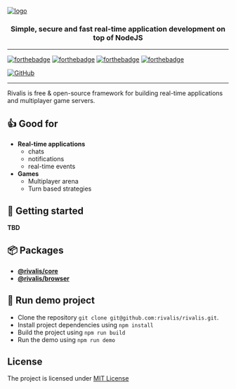[![logo](https://user-images.githubusercontent.com/10467454/113154097-f834d280-9237-11eb-95a9-bd62cdde4677.png)](https://rivalis.io)
<h3 align="center">Simple, secure and fast real-time application development on top of NodeJS</h3>

----

[![forthebadge](https://forthebadge.com/images/badges/built-with-love.svg)](https://rivalis.io)
[![forthebadge](https://forthebadge.com/images/badges/fo-real.svg)](https://rivalis.io)
[![forthebadge](https://forthebadge.com/images/badges/uses-js.svg)](https://rivalis.io)
[![forthebadge](https://forthebadge.com/images/badges/open-source.svg)](https://rivalis.io)

[![GitHub](https://img.shields.io/github/license/kalevski/rivalis?style=for-the-badge)](https://github.com/kalevski/rivalis/blob/main/LICENSE)

----

Rivalis is free & open-source framework for building real-time applications and multiplayer game servers.

## 👍 Good for
- **Real-time applications**
  - chats
  - notifications
  - real-time events
- **Games**
  - Multiplayer arena
  - Turn based strategies

## 🚀 Getting started
**TBD**

## 📦 Packages
 - [**@rivalis/core**](https://github.com/kalevski/rivalis/tree/main/core)
 - [**@rivalis/browser**](https://github.com/kalevski/rivalis/tree/main/browser)

## 🚀 Run demo project
- Clone the repository `git clone git@github.com:rivalis/rivalis.git`.
- Install project dependencies using `npm install`
- Build the project using `npm run build`
- Run the demo using `npm run demo`

 ## License

The project is licensed under [MIT License](https://github.com/rivalis/rivalis/blob/main/LICENSE)